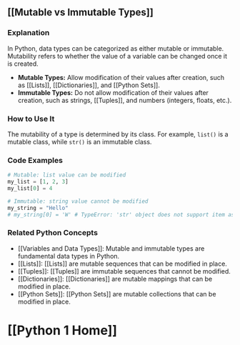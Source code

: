 ## [[Mutable vs Immutable Types]]

### Explanation
In Python, data types can be categorized as either mutable or immutable. Mutability refers to whether the value of a variable can be changed once it is created.

- **Mutable Types:** Allow modification of their values after creation, such as [[Lists]], [[Dictionaries]], and [[Python Sets]].
- **Immutable Types:** Do not allow modification of their values after creation, such as strings, [[Tuples]], and numbers (integers, floats, etc.).

### How to Use It
The mutability of a type is determined by its class. For example, `list()` is a mutable class, while `str()` is an immutable class.

### Code Examples
```python
# Mutable: list value can be modified
my_list = [1, 2, 3]
my_list[0] = 4

# Immutable: string value cannot be modified
my_string = "Hello"
# my_string[0] = 'W' # TypeError: 'str' object does not support item assignment
```

### Related Python Concepts
- [[Variables and Data Types]]: Mutable and immutable types are fundamental data types in Python.
- [[Lists]]: [[Lists]] are mutable sequences that can be modified in place.
- [[Tuples]]: [[Tuples]] are immutable sequences that cannot be modified.
- [[Dictionaries]]: [[Dictionaries]] are mutable mappings that can be modified in place.
- [[Python Sets]]: [[Python Sets]] are mutable collections that can be modified in place.
# [[Python 1 Home]]